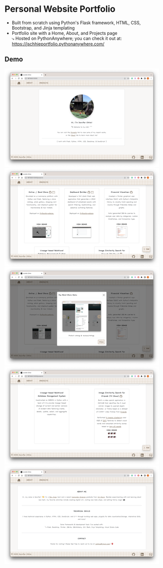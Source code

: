 # Personal Website Portfolio

* Built from scratch using Python's Flask framework, HTML, CSS, Bootstrap, and Jinja templating
* Portfolio site with a Home, About, and Projects page
<br>⤷ Hosted on PythonAnywhere; you can check it out at: https://jschhieportfolio.pythonanywhere.com/ 

## Demo
<img src="https://github.com/jschhie/portfolio/blob/main/demo/home-1.png" alt="Personal website portfolio Home Page">

<img src="https://github.com/jschhie/portfolio/blob/main/demo/project-1.png" alt="Projects Page, with project descriptions and links continued">

<img src="https://github.com/jschhie/portfolio/blob/gallery-projects/demo/project-galleries.png" alt="Projects Page, with project demo images">

<img src="https://github.com/jschhie/portfolio/blob/main/demo/about-1.png" alt="Projects Page, with project descriptions and links"> 

<img src="https://github.com/jschhie/portfolio/blob/main/demo/project-3.png" alt="About Page">
